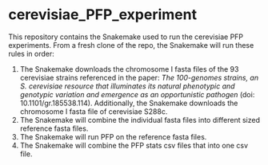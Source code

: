 # cerevisiae_PFP_experiment

This repository contains the Snakemake used to run the cerevisiae PFP experiments. From a fresh clone of the repo, the Snakemake will run these rules in order:

1. The Snakemake downloads the chromosome I fasta files of the 93 cerevisiae strains referenced in the paper: *The 100-genomes strains, an S. cerevisiae resource that illuminates its natural phenotypic and genotypic variation and emergence as an opportunistic pathogen* (doi: 10.1101/gr.185538.114). Additionally, the Snakemake downloads the chromosome I fasta file of cerevisiae S288c.
2. The Snakemake will combine the individual fasta files into different sized reference fasta files.
3. The Snakemake will run PFP on the reference fasta files.
4. The Snakemake will combine the PFP stats csv files that into one csv file.
  

